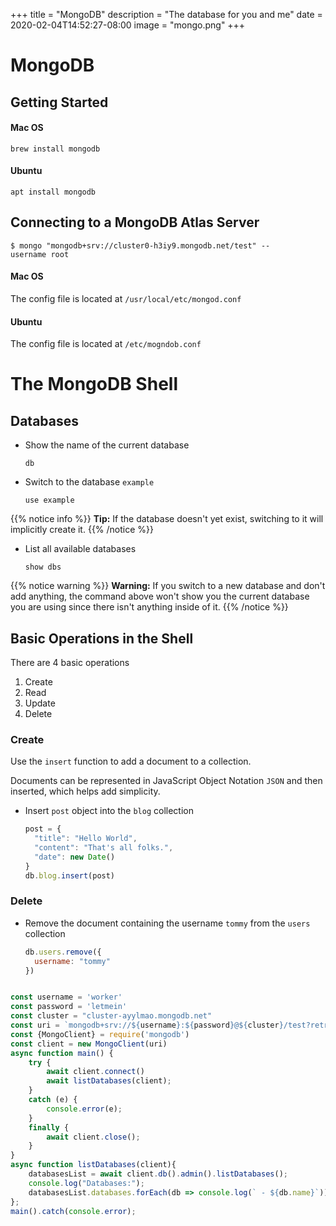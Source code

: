 +++
title = "MongoDB"
description = "The database for you and me"
date = 2020-02-04T14:52:27-08:00
image = "mongo.png"
+++

# MongoDB

## Getting Started

#### Mac OS

```
brew install mongodb
```

#### Ubuntu

```
apt install mongodb
```

## Connecting to a MongoDB Atlas Server

`$ mongo "mongodb+srv://cluster0-h3iy9.mongodb.net/test" --username root`

#### Mac OS

The config file is located at `/usr/local/etc/mongod.conf`

#### Ubuntu

The config file is located at `/etc/mogndob.conf`

# The MongoDB Shell

## Databases

* Show the name of the current database

  ```
  db
  ```

* Switch to the database `example`

  ```
  use example
  ```

{{% notice info %}}
**Tip:** If the database doesn't yet exist, switching to it will implicitly create it.
{{% /notice %}}

* List all available databases

  ```
  show dbs
  ```

{{% notice warning %}}
**Warning:** If you switch to a new database and don't add anything, the command above won't show you the current database you are using since there isn't anything inside of it.
{{% /notice %}}



## Basic Operations in the Shell

There are 4 basic operations
1. Create
2. Read
3. Update
4. Delete

### Create

Use the `insert` function to add a document to a collection.

Documents can be represented in JavaScript Object Notation `JSON` and then inserted, which helps add simplicity.

* Insert `post` object into the `blog` collection

  ```js
  post = {
    "title": "Hello World",
    "content": "That's all folks.",
    "date": new Date()
  }
  db.blog.insert(post)
  ```

### Delete

* Remove the document containing the username `tommy` from the `users` collection

  ```js
  db.users.remove({
    username: "tommy"
  })
  ```

```js

const username = 'worker'
const password = 'letmein'
const cluster = "cluster-ayylmao.mongodb.net"
const uri = `mongodb+srv://${username}:${password}@${cluster}/test?retryWrites=true&w=majority`;
const {MongoClient} = require('mongodb')
const client = new MongoClient(uri)
async function main() {
    try {
        await client.connect()
        await listDatabases(client);
    }
    catch (e) {
        console.error(e);
    }
    finally {
        await client.close();
    }
}
async function listDatabases(client){
    databasesList = await client.db().admin().listDatabases();
    console.log("Databases:");
    databasesList.databases.forEach(db => console.log(` - ${db.name}`));
};
main().catch(console.error);
```

